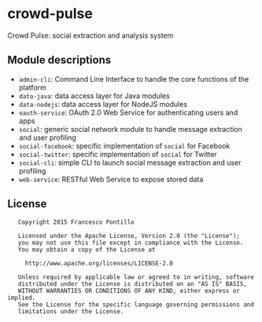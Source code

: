 crowd-pulse
===========

Crowd Pulse: social extraction and analysis system

## Module descriptions

- `admin-cli`: Command Line Interface to handle the core functions of the platform
- `data-java`: data access layer for Java modules
- `data-nodejs`: data access layer for NodeJS modules
- `oauth-service`: OAuth 2.0 Web Service for authenticating users and apps
- `social`: generic social network module to handle message extraction and user profiling
- `social-facebook`: specific implementation of `social` for Facebook
- `social-twitter`: specific implementation of `social` for Twitter
- `social-cli`: simple CLI to launch social message extraction and user profiling
- `web-service`: RESTful Web Service to expose stored data

## License

```
   Copyright 2015 Francesco Pontillo

   Licensed under the Apache License, Version 2.0 (the "License");
   you may not use this file except in compliance with the License.
   You may obtain a copy of the License at

     http://www.apache.org/licenses/LICENSE-2.0

   Unless required by applicable law or agreed to in writing, software
   distributed under the License is distributed on an "AS IS" BASIS,
   WITHOUT WARRANTIES OR CONDITIONS OF ANY KIND, either express or implied.
   See the License for the specific language governing permissions and
   limitations under the License.

```
